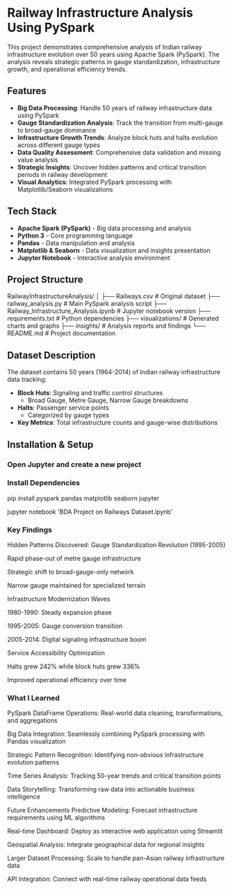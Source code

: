 # Railway Infrastructure Analysis Using PySpark

This project demonstrates comprehensive analysis of Indian railway infrastructure evolution over 50 years using Apache Spark (PySpark). The analysis reveals strategic patterns in gauge standardization, infrastructure growth, and operational efficiency trends.

## Features

- **Big Data Processing**: Handle 50 years of railway infrastructure data using PySpark
- **Gauge Standardization Analysis**: Track the transition from multi-gauge to broad-gauge dominance
- **Infrastructure Growth Trends**: Analyze block huts and halts evolution across different gauge types
- **Data Quality Assessment**: Comprehensive data validation and missing value analysis
- **Strategic Insights**: Uncover hidden patterns and critical transition periods in railway development
- **Visual Analytics**: Integrated PySpark processing with Matplotlib/Seaborn visualizations

## Tech Stack

- **Apache Spark (PySpark)** - Big data processing and analysis
- **Python 3** - Core programming language
- **Pandas** - Data manipulation and analysis
- **Matplotlib & Seaborn** - Data visualization and insights presentation
- **Jupyter Notebook** - Interactive analysis environment

## Project Structure
RailwayInfrastructureAnalysis/
│
├── Railways.csv # Original dataset
├── railway_analysis.py # Main PySpark analysis script
├── Railway_Infrastructure_Analysis.ipynb # Jupyter notebook version
├── requirements.txt # Python dependencies
├── visualizations/ # Generated charts and graphs
├── insights/ # Analysis reports and findings
└── README.md # Project documentation

## Dataset Description

The dataset contains 50 years (1964-2014) of Indian railway infrastructure data tracking:

- **Block Huts**: Signaling and traffic control structures
  - Broad Gauge, Metre Gauge, Narrow Gauge breakdowns
- **Halts**: Passenger service points
  - Categorized by gauge types
- **Key Metrics**: Total infrastructure counts and gauge-wise distributions

## Installation & Setup
### Open Jupyter and create a new project

### Install Dependencies
pip install pyspark pandas matplotlib seaborn jupyter

jupyter notebook 'BDA Project on Railways Dataset.ipynb'


### Key Findings
Hidden Patterns Discovered:
Gauge Standardization Revolution (1995-2005)

Rapid phase-out of metre gauge infrastructure

Strategic shift to broad-gauge-only network

Narrow gauge maintained for specialized terrain

Infrastructure Modernization Waves

1980-1990: Steady expansion phase

1995-2005: Gauge conversion transition

2005-2014: Digital signaling infrastructure boom

Service Accessibility Optimization

Halts grew 242% while block huts grew 336%

Improved operational efficiency over time

### What I Learned
PySpark DataFrame Operations: Real-world data cleaning, transformations, and aggregations

Big Data Integration: Seamlessly combining PySpark processing with Pandas visualization

Strategic Pattern Recognition: Identifying non-obvious infrastructure evolution patterns

Time Series Analysis: Tracking 50-year trends and critical transition points

Data Storytelling: Transforming raw data into actionable business intelligence

Future Enhancements
Predictive Modeling: Forecast infrastructure requirements using ML algorithms

Real-time Dashboard: Deploy as interactive web application using Streamlit

Geospatial Analysis: Integrate geographical data for regional insights

Larger Dataset Processing: Scale to handle pan-Asian railway infrastructure data

API Integration: Connect with real-time railway operational data feeds
